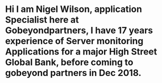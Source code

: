# Hi I am Nigel Wilson, application Specialist here at Gobeyondpartners, I have 17 years experience of Server monitoring Applications for a major High Street Global Bank, before coming to gobeyond partners in Dec 2018.

